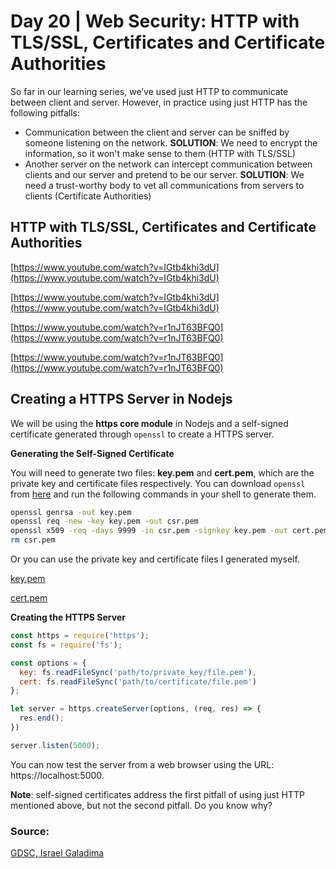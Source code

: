 # Day 20 | Web Security: HTTP with TLS/SSL, Certificates and Certificate Authorities

So far in our learning series, we’ve used just HTTP to communicate between client and server. However, in practice using just HTTP has the following pitfalls:

- Communication between the client and server can be sniffed by someone listening on the network. **SOLUTION**: We need to encrypt the information, so it won't make sense to them (HTTP with TLS/SSL)
- Another server on the network can intercept communication between clients and our server and pretend to be our server. **SOLUTION**: We need a trust-worthy body to vet all communications from servers to clients (Certificate Authorities)

## HTTP with TLS/SSL, Certificates and Certificate Authorities

[https://www.youtube.com/watch?v=IGtb4khi3dU](https://www.youtube.com/watch?v=IGtb4khi3dU)

[https://www.youtube.com/watch?v=IGtb4khi3dU](https://www.youtube.com/watch?v=IGtb4khi3dU)

[https://www.youtube.com/watch?v=r1nJT63BFQ0](https://www.youtube.com/watch?v=r1nJT63BFQ0)

[https://www.youtube.com/watch?v=r1nJT63BFQ0](https://www.youtube.com/watch?v=r1nJT63BFQ0)

## Creating a HTTPS Server in Nodejs

We will be using the **https core module** in Nodejs and a self-signed certificate generated through `openssl` to create a HTTPS server.

**Generating the Self-Signed Certificate**

You will need to generate two files: **key.pem** and **cert.pem**, which are the private key and certificate files respectively. You can download `openssl` from [here](https://github.com/openssl/openssl#download) and run the following commands in your shell to generate them. 

```bash
openssl genrsa -out key.pem
openssl req -new -key key.pem -out csr.pem
openssl x509 -req -days 9999 -in csr.pem -signkey key.pem -out cert.pem
rm csr.pem
```

Or you can use the private key and certificate files I generated myself. 

[key.pem](https://s3-us-west-2.amazonaws.com/secure.notion-static.com/2d0299b7-0930-4387-9844-b775e175d4b9/key.pem)

[cert.pem](https://s3-us-west-2.amazonaws.com/secure.notion-static.com/8b5aeb49-6a31-4a7c-a996-d35d702f9b84/cert.pem)

**Creating the HTTPS Server**

```jsx
const https = require('https');
const fs = require('fs');

const options = {
  key: fs.readFileSync('path/to/private_key/file.pem'),
  cert: fs.readFileSync('path/to/certificate/file.pem')
};

let server = https.createServer(options, (req, res) => {
  res.end();
})

server.listen(5000);
```

You can now test the server from a web browser using the URL: https://localhost:5000.

**Note**: self-signed certificates address the first pitfall of using just HTTP mentioned above, but not the second pitfall. Do you know why?

### Source:

[GDSC, Israel Galadima](https://israelgaladima.notion.site/Day-20-Web-Security-HTTP-with-TLS-SSL-Certificates-and-Certificate-Authorities-e4cdf76b006a4885ab45a62009eb72bb)